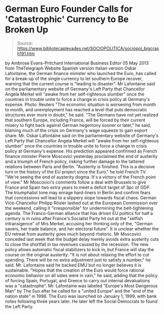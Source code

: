 # German Euro Founder Calls for 'Catastrophic' Currency to Be Broken Up

> Source: https://www.bibliotecapleyades.net/SOCIOPOLITICA/sociopol_bigcrash191.htm

by Ambrose Evans-Pritchard
International Business Editor
05 May 2013
from
TheTelegraph Website
Spanish version
Italian version
Oskar Lafontaine,
the German finance minister who launched the
Euro,
has called for a break-up of the single currency
to let southern Europe recover,
warning that the current course is
"leading to disaster".
Mr Lafontaine said on the
parliamentary website of Germany's Left Party
that Chancellor Angela Merkel
will "awake from her self-righteous slumber"
once the countries in trouble
unite to force a change
in crisis policy at Germany's
expense.
Photo: Reuters
"The economic situation is worsening from
month to month, and unemployment has reached a level that puts
democratic structures ever more in doubt," he said.
"The Germans have not yet realized that southern Europe, including
France, will be forced by their current misery to fight back against
German hegemony sooner or later," he said, blaming much of the crisis on
Germany's wage squeeze to gain export share.
Mr.
Oskar Lafontaine said on the parliamentary
website of Germany's Left Party that Chancellor Angela Merkel will
"awake from her self-righteous slumber" once the countries in trouble unite
to force a change in crisis policy at Germany's expense.
His prediction appeared confirmed as French finance minister Pierre
Moscovici yesterday proclaimed the end of austerity and a triumph of
French policy, risking further damage to the tattered relations between
Paris and Berlin.
"Austerity is finished. This is a decisive
turn in the history of the EU project since the Euro," he told French
TV. "We're seeing the end of austerity dogma. It's a victory of the
French point of view."
Mr Moscovici's comments follow a deal with
Brussels to give France and Spain two extra years to meet a deficit target
of 3pc of GDP.
The triumphalist tone may enrage hard-liners in
Berlin and confirm fears that concessions will lead to a slippery slope
towards fiscal chaos.
German Vice-Chancellor Philipp Rösler lashed out at the European
Commission over the weekend, calling it "irresponsible" for undermining the
belt-tightening agenda.
The Franco-German alliance that has driven EU politics for half a century is
in ruins after France's Socialist Party hit out at the "selfish
intransigence" of Mrs Merkel, accusing her thinking only of the,
"German savers, her trade balance, and her
electoral future".
It is unclear whether the EU retreat from
austerity goes much beyond rhetoric. Mr Moscovici conceded last week that
the budget delay merely avoids extra austerity cuts to close the shortfall
in tax revenues caused by the recession.
The new policy allows automatic fiscal stabilizers to kick in, but France
will stay the course on the original austerity.
"It is not about relaxing the effort to cut
spending. There will be no extra adjustment just to satisfy a number,"
he said.
Mr. Lafontaine said he backed
EMU but no longer believes it is
sustainable.
"Hopes that the creation of the Euro would
force rational economic behavior on all sides were in vain," he said,
adding that the policy of forcing Spain, Portugal, and Greece to carry
out internal devaluations was a "catastrophe".
Mr. Lafontaine was labeled "Europe's
Most Dangerous Man" by The Sun after he called for a "united
Europe" and the "end of the nation state" in 1998.
The Euro was launched on January 1, 1999, with
bank notes following three years later.
He later left the Social Democrats to found the
Left Party.

